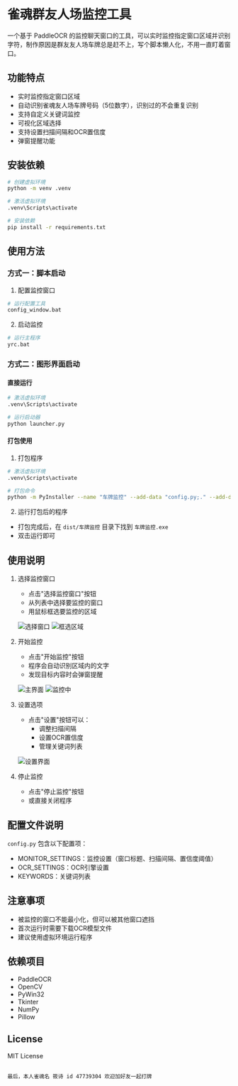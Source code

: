 # 雀魂群友人场监控工具

一个基于 PaddleOCR 的监控聊天窗口的工具，可以实时监控指定窗口区域并识别字符，制作原因是群友友人场车牌总是赶不上，写个脚本懒人化，不用一直盯着窗口。

## 功能特点

- 实时监控指定窗口区域
- 自动识别雀魂友人场车牌号码（5位数字），识别过的不会重复识别
- 支持自定义关键词监控
- 可视化区域选择
- 支持设置扫描间隔和OCR置信度
- 弹窗提醒功能

## 安装依赖

```bash
# 创建虚拟环境
python -m venv .venv

# 激活虚拟环境
.venv\Scripts\activate

# 安装依赖
pip install -r requirements.txt
```

## 使用方法

### 方式一：脚本启动

1. 配置监控窗口
```bash
# 运行配置工具
config_window.bat
```

2. 启动监控
```bash
# 运行主程序
yrc.bat
```

### 方式二：图形界面启动

#### 直接运行
```bash
# 激活虚拟环境
.venv\Scripts\activate

# 运行启动器
python launcher.py
```

#### 打包使用
1. 打包程序
```bash
# 激活虚拟环境
.venv\Scripts\activate

# 打包命令
python -m PyInstaller --name "车牌监控" --add-data "config.py;." --add-data "quehun.ico;." --add-data ".venv\Lib\site-packages\paddle\libs\*.dll;paddle\libs" --add-data ".venv\Lib\site-packages\paddleocr;paddleocr" --hidden-import paddleocr --hidden-import PIL --hidden-import cv2 --hidden-import win32gui --hidden-import win32ui --hidden-import win32con --hidden-import numpy --collect-all paddleocr --collect-all paddle --noconsole --icon=quehun.ico launcher.py
```

2. 运行打包后的程序
- 打包完成后，在 `dist/车牌监控` 目录下找到 `车牌监控.exe`
- 双击运行即可

## 使用说明

1. 选择监控窗口
   - 点击"选择监控窗口"按钮
   - 从列表中选择要监控的窗口
   - 用鼠标框选要监控的区域

   ![选择窗口](运行图片/选择窗口.png)
   ![框选区域](运行图片/框选区域.png)

2. 开始监控
   - 点击"开始监控"按钮
   - 程序会自动识别区域内的文字
   - 发现目标内容时会弹窗提醒

   ![主界面](运行图片/主界面.png)
   ![监控中](运行图片/监控中.png)

3. 设置选项
   - 点击"设置"按钮可以：
     - 调整扫描间隔
     - 设置OCR置信度
     - 管理关键词列表

   ![设置界面](运行图片/设置界面.png)

4. 停止监控
   - 点击"停止监控"按钮
   - 或直接关闭程序

## 配置文件说明

`config.py` 包含以下配置项：
- MONITOR_SETTINGS：监控设置（窗口标题、扫描间隔、置信度阈值）
- OCR_SETTINGS：OCR引擎设置
- KEYWORDS：关键词列表

## 注意事项

- 被监控的窗口不能最小化，但可以被其他窗口遮挡
- 首次运行时需要下载OCR模型文件
- 建议使用虚拟环境运行程序

## 依赖项目

- PaddleOCR
- OpenCV
- PyWin32
- Tkinter
- NumPy
- Pillow

## License

MIT License

```

最后，本人雀魂名 筱诗 id 47739304 欢迎加好友一起打牌
